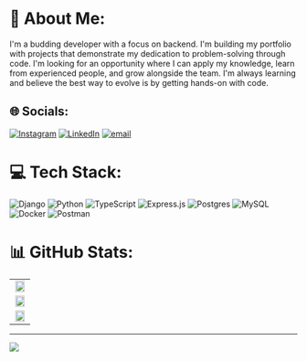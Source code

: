 # 💫 About Me:
I'm a budding developer with a focus on backend. I'm building my portfolio with projects that demonstrate my dedication to problem-solving through code. I'm looking for an opportunity where I can apply my knowledge, learn from experienced people, and grow alongside the team. I'm always learning and believe the best way to evolve is by getting hands-on with code.


## 🌐 Socials:
[![Instagram](https://img.shields.io/badge/Instagram-%23E4405F.svg?logo=Instagram&logoColor=white)](https://instagram.com/luizdrilard) [![LinkedIn](https://img.shields.io/badge/LinkedIn-%230077B5.svg?logo=linkedin&logoColor=white)](https://linkedin.com/in/luiz-drilard) [![email](https://img.shields.io/badge/Email-D14836?logo=gmail&logoColor=white)](mailto:luizgustavolimadrilard@gmail.com) 

# 💻 Tech Stack:
![Django](https://img.shields.io/badge/django-%23092E20.svg?style=flat&logo=django&logoColor=white) ![Python](https://img.shields.io/badge/python-3670A0?style=flat&logo=python&logoColor=ffdd54) ![TypeScript](https://img.shields.io/badge/typescript-%23007ACC.svg?style=flat&logo=typescript&logoColor=white) ![Express.js](https://img.shields.io/badge/express.js-%23404d59.svg?style=flat&logo=express&logoColor=%2361DAFB) ![Postgres](https://img.shields.io/badge/postgres-%23316192.svg?style=flat&logo=postgresql&logoColor=white) ![MySQL](https://img.shields.io/badge/mysql-4479A1.svg?style=flat&logo=mysql&logoColor=white) ![Docker](https://img.shields.io/badge/docker-%230db7ed.svg?style=flat&logo=docker&logoColor=white) ![Postman](https://img.shields.io/badge/Postman-FF6C37?style=flat&logo=postman&logoColor=white)
# 📊 GitHub Stats:
<div align="center">
  <table>
    <tr>
      <td align="center">
        <img src="https://github-readme-stats.vercel.app/api?username=luiz-github&theme=dark&hide_border=false&include_all_commits=false&count_private=false" width="90%"/>
      </td>
    </tr>
    <tr>
      <td align="center">
        <img src="https://nirzak-streak-stats.vercel.app/?user=luiz-github&theme=dark&hide_border=false" width="90%"/>
      </td>
    </tr>
    <tr>
      <td align="center">
        <img src="https://github-readme-stats.vercel.app/api/top-langs/?username=luiz-github&theme=dark&hide_border=false&layout=compact" width="90%"/>
      </td>
    </tr>
  </table>
</div>

---
[![](https://visitcount.itsvg.in/api?id=luiz-github&icon=0&color=0)](https://visitcount.itsvg.in)

<!-- Proudly created with GPRM ( https://gprm.itsvg.in ) -->
